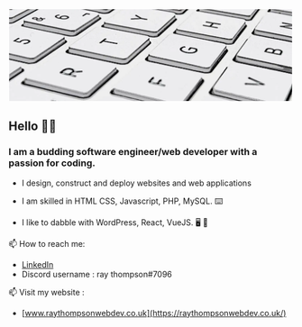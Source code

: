 <img src="github-profile-image-new.png" alt="Image of Raymond Thompson when he was four years old">

## Hello 👋🏾

### I am a budding software engineer/web developer with a passion for coding.

- I design, construct and deploy websites and web applications

- I am skilled in HTML CSS, Javascript, PHP, MySQL. :keyboard:

- I like to dabble with WordPress, React, VueJS. :desktop_computer: :iphone:

📫 How to reach me:

- [LinkedIn](https://www.linkedin.com/in/raymond-t-web/)
- Discord username : ray thompson#7096

📫 Visit my website :

- [www.raythompsonwebdev.co.uk](https://raythompsonwebdev.co.uk/)
